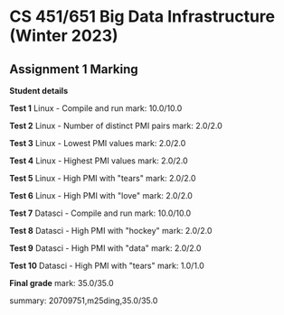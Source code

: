 # CS 451/651 Big Data Infrastructure (Winter 2023)
## Assignment 1 Marking

**Student details**

**Test 1**
Linux - Compile and run
mark: 10.0/10.0

**Test 2**
Linux - Number of distinct PMI pairs
mark: 2.0/2.0

**Test 3**
Linux - Lowest PMI values
mark: 2.0/2.0

**Test 4**
Linux - Highest PMI values
mark: 2.0/2.0

**Test 5**
Linux - High PMI with "tears"
mark: 2.0/2.0

**Test 6**
Linux - High PMI with "love"
mark: 2.0/2.0

**Test 7**
Datasci - Compile and run
mark: 10.0/10.0

**Test 8**
Datasci - High PMI with "hockey"
mark: 2.0/2.0

**Test 9**
Datasci - High PMI with "data"
mark: 2.0/2.0

**Test 10**
Datasci - High PMI with "tears"
mark: 1.0/1.0

**Final grade**
mark: 35.0/35.0

summary: 20709751,m25ding,35.0/35.0
